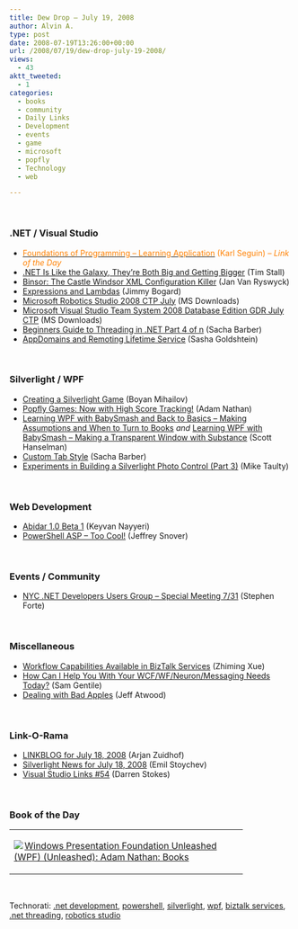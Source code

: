 ```yaml
---
title: Dew Drop – July 19, 2008
author: Alvin A.
type: post
date: 2008-07-19T13:26:00+00:00
url: /2008/07/19/dew-drop-july-19-2008/
views:
  - 43
aktt_tweeted:
  - 1
categories:
  - books
  - community
  - Daily Links
  - Development
  - events
  - game
  - microsoft
  - popfly
  - Technology
  - web

---
```

</p> 

&#160;

### .NET / Visual Studio

  * [<font color="#ff8000">Foundations of Programming &#8211; Learning Application</font>][1] <font color="#ff8000">(Karl Seguin) <em>– Link of the Day</em></font>
  * [.NET Is Like the Galaxy, They&#8217;re Both Big and Getting Bigger][2] (Tim Stall)
  * [Binsor: The Castle Windsor XML Configuration Killer][3] (Jan Van Ryswyck)
  * [Expressions and Lambdas][4] (Jimmy Bogard)
  * [Microsoft Robotics Studio 2008 CTP July][5] (MS Downloads)
  * [Microsoft Visual Studio Team System 2008 Database Edition GDR July CTP][6] (MS Downloads)
  * [Beginners Guide to Threading in .NET Part 4 of n][7] (Sacha Barber)
  * [AppDomains and Remoting Lifetime Service][8] (Sasha Goldshtein)

&#160;

### Silverlight / WPF

  * [Creating a Silverlight Game][9] (Boyan Mihailov)
  * [Popfly Games: Now with High Score Tracking!][10] (Adam Nathan)
  * [Learning WPF with BabySmash and Back to Basics &#8211; Making Assumptions and When to Turn to Books][11]&#160;_and_&#160;[Learning WPF with BabySmash &#8211; Making a Transparent Window with Substance][12] (Scott Hanselman)
  * [Custom Tab Style][13] (Sacha Barber)
  * [Experiments in Building a Silverlight Photo Control (Part 3)][14] (Mike Taulty)

&#160;

### Web Development

  * [Abidar 1.0 Beta 1][15] (Keyvan Nayyeri)
  * [PowerShell ASP &#8211; Too Cool!][16] (Jeffrey Snover)

&#160;

### Events / Community

  * [NYC .NET Developers Users Group &#8211; Special Meeting 7/31][17] (Stephen Forte)

&#160;

### Miscellaneous

  * [Workflow Capabilities Available in BizTalk Services][18] (Zhiming Xue)
  * [How Can I Help You With Your WCF/WF/Neuron/Messaging Needs Today?][19] (Sam Gentile)
  * [Dealing with Bad Apples][20] (Jeff Atwood)

&#160;

### Link-O-Rama

  * [LINKBLOG for July 18, 2008][21] (Arjan Zuidhof)
  * [Silverlight News for July 18, 2008][22] (Emil Stoychev)
  * [Visual Studio Links #54][23] (Darren Stokes)

&#160;

### Book of the Day

<div class="wlWriterSmartContent" id="scid:7dc1bd33-94bd-46fd-a20b-0131235bcd47:888ea499-2b38-4870-8557-aba6da81bdf6" style="padding-right: 0px; display: inline; padding-left: 0px; float: none; padding-bottom: 0px; margin: 0px; padding-top: 0px">
  <table cellspacing="0" cellpadding="2" width="400" border="0" unselectable="on">
    <tr>
      <td valign="top" width="400">
        <p>
          <a title="Windows Presentation Foundation Unleashed (WPF) (Unleashed): Adam Nathan: Books" href="http://www.amazon.com/exec/obidos/ASIN/0672328917/alvinashcraft-20"><img data-recalc-dims="1" decoding="async" src="https://i0.wp.com/images.amazon.com/images/P/0672328917.01.MZZZZZZZ.jpg?w=660" border="0" align="left" style="float:left" />Windows Presentation Foundation Unleashed (WPF) (Unleashed): Adam Nathan: Books</a>
        </p>
      </td>
    </tr>
  </table>
</div>

&#160;

<div class="wlWriterSmartContent" id="scid:C16BAC14-9A3D-4c50-9394-FBFEF7A93539:43af2db3-fc1a-4369-831e-e04ef0870824" style="padding-right: 0px; display: inline; padding-left: 0px; float: none; padding-bottom: 0px; margin: 0px; padding-top: 0px">
  <!--dotnetkickit-->
</div>

<div class="wlWriterSmartContent" id="scid:d7bf807d-7bb0-458a-811f-90c51817d5c2:90a95553-f0bd-4f9a-b794-54716283f045" style="padding-right: 0px; display: inline; padding-left: 0px; float: none; padding-bottom: 0px; margin: 0px; padding-top: 0px">
  <p>
    <span class="TagSite">Technorati:</span> <a href="http://technorati.com/tag/.net+development" rel="tag" class="tag">.net development</a>, <a href="http://technorati.com/tag/powershell" rel="tag" class="tag">powershell</a>, <a href="http://technorati.com/tag/silverlight" rel="tag" class="tag">silverlight</a>, <a href="http://technorati.com/tag/wpf" rel="tag" class="tag">wpf</a>, <a href="http://technorati.com/tag/biztalk+services" rel="tag" class="tag">biztalk services</a>, <a href="http://technorati.com/tag/.net+threading" rel="tag" class="tag">.net threading</a>, <a href="http://technorati.com/tag/robotics+studio" rel="tag" class="tag">robotics studio</a><br /><!-- StartInsertedTags: .net development, powershell, silverlight, wpf, biztalk services, .net threading, robotics studio :EndInsertedTags -->
  </p>
</div>

 [1]: http://codebetter.com/blogs/karlseguin/archive/2008/07/18/foundations-of-programming-learning-application.aspx
 [2]: http://timstall.dotnetdevelopersjournal.com/net_is_like_the_galaxy_theyre_both_big_and_getting_bigger.htm
 [3]: http://elegantcode.com/2008/07/18/binsor-the-castle-windsor-xml-configuration-killer/
 [4]: http://www.lostechies.com/blogs/jimmy_bogard/archive/2008/07/18/expressions-and-lambdas.aspx
 [5]: http://www.microsoft.com/downloads/details.aspx?familyid=57ce326b-2125-4163-a33f-ed2f69e03b56&displaylang=en&tm
 [6]: http://www.microsoft.com/downloads/details.aspx?familyid=bb3ad767-5f69-4db9-b1c9-8f55759846ed&displaylang=en&tm
 [7]: http://www.codeproject.com/KB/threads/ThreadingDotNet4.aspx
 [8]: http://blogs.microsoft.co.il/blogs/sasha/archive/2008/07/19/appdomains-and-remoting-life-time-service.aspx
 [9]: http://www.silverlightshow.net/items/Creating-a-Silverlight-game.aspx
 [10]: http://blogs.msdn.com/adam_nathan/archive/2008/07/18/popfly-games-now-with-high-score-tracking.aspx
 [11]: http://www.hanselman.com/blog/LearningWPFWithBabySmashAndBackToBasicsMakingAssumptionsAndWhenToTurnToBooks.aspx
 [12]: http://www.hanselman.com/blog/LearningWPFWithBabySmashMakingATransparentWindowWithSubstance.aspx
 [13]: http://sachabarber.net/?p=322
 [14]: http://mtaulty.com/CommunityServer/blogs/mike_taultys_blog/archive/2008/07/19/10610.aspx
 [15]: http://nayyeri.net/blog/abidar-1.0-beta-1/
 [16]: http://blogs.msdn.com/powershell/archive/2008/07/18/powershell-asp-too-cool.aspx
 [17]: http://www.stephenforte.net/PermaLink,guid,39dcfa51-2961-4bfd-9ab9-e27b3b399b58.aspx
 [18]: http://blogs.msdn.com/zxue/archive/2008/07/18/workflow-capabilities-available-in-biztalk-services.aspx
 [19]: http://samgentile.com/blogs/samgentile/archive/2008/07/18/how-can-i-help-you-with-your-wcf-wf-neuron-messaging-needs-today.aspx
 [20]: http://www.codinghorror.com/blog/archives/001154.html
 [21]: http://www.arjansworld.com/2008/07/18/linkblog-for-july-18-2008/
 [22]: http://www.silverlightshow.net/news/Silverlight-news-for-July-18-2008-2.aspx
 [23]: http://visualstudiohacks.com/blog/visual-studio-links-54/